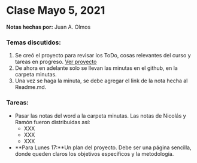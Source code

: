 # Clase Mayo 5, 2021
**Notas hechas por:** Juan A. Olmos

### Temas discutidos:

1. Se creó el proyecto para revisar los ToDo, cosas relevantes del curso y tareas en progreso. [Ver proyecto](https://github.com/juan-pineda/Modelado_1_2021/projects/1)
2. De ahora en adelante solo se llevan las minutas en el github, en la carpeta minutas.
3. Una vez se haga la minuta, se debe agregar el link de la nota hecha al Readme.md.


### Tareas:
* Pasar las notas del word a la carpeta minutas. Las notas de Nicolás y Ramón fueron distribuidas así:
	* XXX
	* XXX
	* XXX 	
* **Para Lunes 17:**Un plan del proyecto. Debe ser una página sencilla, donde queden claros los objetivos específicos y la metodología.